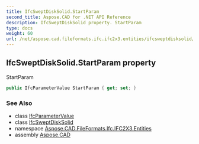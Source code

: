 ```yaml
---
title: IfcSweptDiskSolid.StartParam
second_title: Aspose.CAD for .NET API Reference
description: IfcSweptDiskSolid property. StartParam
type: docs
weight: 60
url: /net/aspose.cad.fileformats.ifc.ifc2x3.entities/ifcsweptdisksolid/startparam/
---
```

## IfcSweptDiskSolid.StartParam property

StartParam

```csharp
public IfcParameterValue StartParam { get; set; }
```

### See Also

* class [IfcParameterValue](../../../aspose.cad.fileformats.ifc.ifc2x3.types/ifcparametervalue/)
* class [IfcSweptDiskSolid](../)
* namespace [Aspose.CAD.FileFormats.Ifc.IFC2X3.Entities](../../ifcsweptdisksolid/)
* assembly [Aspose.CAD](../../../)



